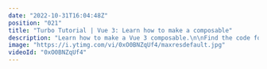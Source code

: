 ```yaml
---
date: "2022-10-31T16:04:48Z"
position: "021"
title: "Turbo Tutorial | Vue 3: Learn how to make a composable"
description: "Learn how to make a Vue 3 composable.\n\nFind the code for this tutorial here: https://github.com/Turbo-Tutorials/Vue3-turbos/tree/main/vue3-how-to-make-a-composable\n\nVisit https://turbo-tutorials.dev/tutorials/vue-3-learn-how-to-make-a-composable/ for more info.\n\nBrowse more tutorials here: https://turbo-tutorials.dev"
image: "https://i.ytimg.com/vi/0xO0BNZqUf4/maxresdefault.jpg"
videoId: "0xO0BNZqUf4"
---
```


